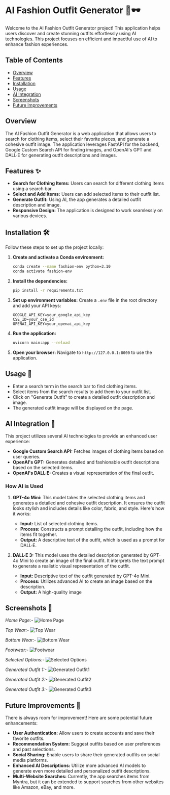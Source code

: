 # AI Fashion Outfit Generator 👔🕶️

Welcome to the AI Fashion Outfit Generator project! This application helps users discover and create stunning outfits effortlessly using AI technologies. This project focuses on efficient and impactful use of AI to enhance fashion experiences.

## Table of Contents
- [Overview](#overview)
- [Features](#features)
- [Installation](#installation)
- [Usage](#usage)
- [AI Integration](#ai-integration)
- [Screenshots](#screenshots)
- [Future Improvements](#future-improvements)

## Overview
The AI Fashion Outfit Generator is a web application that allows users to search for clothing items, select their favorite pieces, and generate a cohesive outfit image. The application leverages FastAPI for the backend, Google Custom Search API for finding images, and OpenAI's GPT and DALL·E for generating outfit descriptions and images.

## Features ✨
- **Search for Clothing Items:** Users can search for different clothing items using a search bar.
- **Select and Add Items:** Users can add selected items to their outfit list.
- **Generate Outfit:** Using AI, the app generates a detailed outfit description and image.
- **Responsive Design:** The application is designed to work seamlessly on various devices.

## Installation 🛠️
Follow these steps to set up the project locally:

1. **Create and activate a Conda environment:**
    ```bash
    conda create --name fashion-env python=3.10
    conda activate fashion-env
    ```

2. **Install the dependencies:**
    ```bash
    pip install -r requirements.txt
    ```

3. **Set up environment variables:**
    Create a `.env` file in the root directory and add your API keys:
    ```
    GOOGLE_API_KEY=your_google_api_key
    CSE_ID=your_cse_id
    OPENAI_API_KEY=your_openai_api_key
    ```

4. **Run the application:**
    ```bash
    uvicorn main:app --reload
    ```

5. **Open your browser:**
    Navigate to `http://127.0.0.1:8000` to use the application.

## Usage 🚀
- Enter a search term in the search bar to find clothing items.
- Select items from the search results to add them to your outfit list.
- Click on "Generate Outfit" to create a detailed outfit description and image.
- The generated outfit image will be displayed on the page.

## AI Integration 🤖
This project utilizes several AI technologies to provide an enhanced user experience:
- **Google Custom Search API:** Fetches images of clothing items based on user queries.
- **OpenAI's GPT:** Generates detailed and fashionable outfit descriptions based on the selected items.
- **OpenAI's DALL·E:** Creates a visual representation of the final outfit.

### How AI is Used
1. **GPT-4o Mini:** This model takes the selected clothing items and generates a detailed and cohesive outfit description. It ensures the outfit looks stylish and includes details like color, fabric, and style. Here's how it works:
    - **Input:** List of selected clothing items.
    - **Process:** Constructs a prompt detailing the outfit, including how the items fit together.
    - **Output:** A descriptive text of the outfit, which is used as a prompt for DALL·E.

2. **DALL·E 3:** This model uses the detailed description generated by GPT-4o Mini to create an image of the final outfit. It interprets the text prompt to generate a realistic visual representation of the outfit.
    - **Input:** Descriptive text of the outfit generated by GPT-4o Mini.
    - **Process:** Utilizes advanced AI to create an image based on the description.
    - **Output:** A high-quality image

## Screenshots 📸
*Home Page:-*
![Home Page](images/Screenshot%202024-12-12%20041829.png)

*Top Wear:-*
![Top Wear](images/Screenshot%202024-12-12%20042121.png)

*Bottom Wear:-*
![Bottom Wear](images/Screenshot%202024-12-12%20042627.png)

*Footwear:-*
![Footwear](images/Screenshot%202024-12-12%20042236.png)

*Selected Options:-*
![Selected Options](images/Screenshot%202024-12-12%20042659.png)

*Generated Outfit 1:-* 
![Generated Outfit1](images/Screenshot%202024-12-12%20042400.png)

*Generated Outfit 2:-*
![Generated Outfit2](images/Screenshot%202024-12-12%20042801.png)

*Generated Outfit 3:-*
![Generated Outfit3](images/Screenshot%202024-12-12%20042847.png)

## Future Improvements 🔮
There is always room for improvement! Here are some potential future enhancements:
- **User Authentication:** Allow users to create accounts and save their favorite outfits.
- **Recommendation System:** Suggest outfits based on user preferences and past selections.
- **Social Sharing:** Enable users to share their generated outfits on social media platforms.
- **Enhanced AI Descriptions:** Utilize more advanced AI models to generate even more detailed and personalized outfit descriptions.
- **Multi-Website Searches:** Currently, the app searches items from Myntra, but it can be extended to support searches from other websites like Amazon, eBay, and more.

